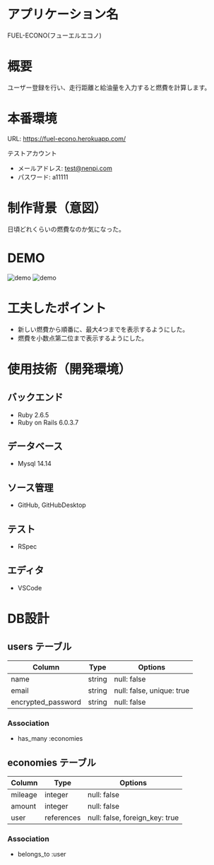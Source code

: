 # アプリケーション名
FUEL-ECONO(フューエルエコノ)

# 概要
ユーザー登録を行い、走行距離と給油量を入力すると燃費を計算します。

# 本番環境
URL: https://fuel-econo.herokuapp.com/<br>

テストアカウント
  - メールアドレス: test@nenpi.com
  - パスワード: a11111

# 制作背景（意図）
日頃どれくらいの燃費なのか気になった。<br>


# DEMO
![demo](https://gyazo.com/ac0c65a1e9e95703af5fd7e9ce85edc4/raw)
![demo](https://gyazo.com/10da83aa64d7112e13d0ec3ccdf9c52b/raw)

# 工夫したポイント
- 新しい燃費から順番に、最大4つまでを表示するようにした。
- 燃費を小数点第二位まで表示するようにした。

# 使用技術（開発環境）

## バックエンド
- Ruby 2.6.5<br>
- Ruby on Rails 6.0.3.7<br>
## データベース
- Mysql 14.14
## ソース管理
- GitHub, GitHubDesktop
## テスト
- RSpec
## エディタ
- VSCode

# DB設計

## users テーブル

| Column             | Type   | Options                   |
| ------------------ | ------ | ------------------------- |
| name               | string | null: false               |
| email              | string | null: false, unique: true |
| encrypted_password | string | null: false               |

### Association

- has_many :economies


## economies テーブル

| Column  | Type       | Options                        |
| ------- | ---------- | ------------------------------ |
| mileage | integer    | null: false                    |
| amount  | integer    | null: false                    |
| user    | references | null: false, foreign_key: true |

### Association

- belongs_to :user
